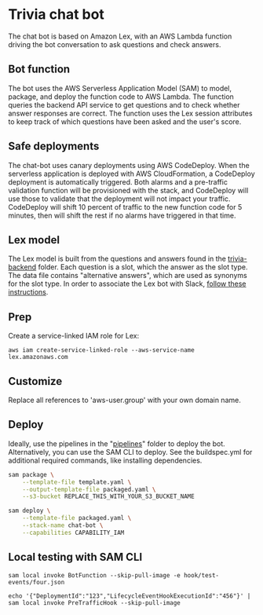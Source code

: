 # Trivia chat bot

The chat bot is based on Amazon Lex, with an AWS Lambda function driving the bot conversation to ask questions and check answers.

## Bot function

The bot uses the AWS Serverless Application Model (SAM) to model, package, and deploy the function code to AWS Lambda.  The function queries the backend API service to get questions and to check whether answer responses are correct.  The function uses the Lex session attributes to keep track of which questions have been asked and the user's score.

## Safe deployments

The chat-bot uses canary deployments using AWS CodeDeploy.  When the serverless application is deployed with AWS CloudFormation, a CodeDeploy deployment is automatically triggered.  Both alarms and a pre-traffic validation function will be provisioned with the stack, and CodeDeploy will use those to validate that the deployment will not impact your traffic.  CodeDeploy will shift 10 percent of traffic to the new function code for 5 minutes, then will shift the rest if no alarms have triggered in that time.

## Lex model

The Lex model is built from the questions and answers found in the [trivia-backend](../trivia-backend/data/questions.json) folder.  Each question is a slot, which the answer as the slot type.  The data file contains "alternative answers", which are used as synonyms for the slot type.  In order to associate the Lex bot with Slack, [follow these instructions](https://docs.aws.amazon.com/lex/latest/dg/slack-bot-association.html).

## Prep

Create a service-linked IAM role for Lex:

```
aws iam create-service-linked-role --aws-service-name lex.amazonaws.com
```

## Customize

Replace all references to 'aws-user.group' with your own domain name.

## Deploy

Ideally, use the pipelines in the "[pipelines](../pipelines/)" folder to deploy the bot.  Alternatively, you can use the SAM CLI to deploy.  See the buildspec.yml for additional required commands, like installing dependencies.

```bash
sam package \
    --template-file template.yaml \
    --output-template-file packaged.yaml \
    --s3-bucket REPLACE_THIS_WITH_YOUR_S3_BUCKET_NAME

sam deploy \
    --template-file packaged.yaml \
    --stack-name chat-bot \
    --capabilities CAPABILITY_IAM
```

## Local testing with SAM CLI

```
sam local invoke BotFunction --skip-pull-image -e hook/test-events/four.json

echo '{"DeploymentId":"123","LifecycleEventHookExecutionId":"456"}' | sam local invoke PreTrafficHook --skip-pull-image
```
